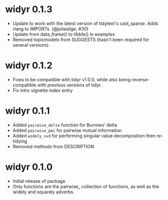 # widyr 0.1.3

* Update to work with the latest version of tidytext's cast_sparse. Adds rlang to IMPORTs. (@juliasilge, #30)
* Update from data_frame() to tibble() in examples
* Removed topicmodels from SUGGESTS (hasn't been required for several versions)

# widyr 0.1.2

* Fixes to be compatible with tidyr v1.0.0, while also being reverse-compatible with previous versions of tidyr.
* Fix intro vignette index entry

# widyr 0.1.1

* Added `pairwise_delta` function for Burrows' delta
* Added `pairwise_pmi` for pairwise mutual information
* Added `widely_svd` for performing singular value decomposition then re-tidying
* Removed methods from DESCRIPTION

# widyr 0.1.0

* Initial release of package
* Only functions are the pairwise_ collection of functions, as well as the widely and squarely adverbs.
